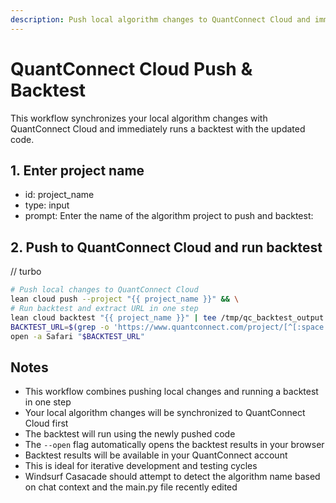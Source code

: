 ```yaml
---
description: Push local algorithm changes to QuantConnect Cloud and immediately run a backtest. This workflow synchronizes your code and executes a backtest in one step.
---
```


# QuantConnect Cloud Push & Backtest

This workflow synchronizes your local algorithm changes with QuantConnect Cloud and immediately runs a backtest with the updated code.

## 1. Enter project name
- id: project_name
- type: input
- prompt: Enter the name of the algorithm project to push and backtest:

## 2. Push to QuantConnect Cloud and run backtest
// turbo
```bash
# Push local changes to QuantConnect Cloud
lean cloud push --project "{{ project_name }}" && \
# Run backtest and extract URL in one step
lean cloud backtest "{{ project_name }}" | tee /tmp/qc_backtest_output.txt && \
BACKTEST_URL=$(grep -o 'https://www.quantconnect.com/project/[^[:space:]]*' /tmp/qc_backtest_output.txt | tail -1) && \
open -a Safari "$BACKTEST_URL"
```

## Notes
- This workflow combines pushing local changes and running a backtest in one step
- Your local algorithm changes will be synchronized to QuantConnect Cloud first
- The backtest will run using the newly pushed code
- The `--open` flag automatically opens the backtest results in your browser
- Backtest results will be available in your QuantConnect account
- This is ideal for iterative development and testing cycles
- Windsurf Casacade should attempt to detect the algorithm name based on chat context and the main.py file recently edited